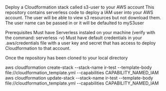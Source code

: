 Deploy a Cloudformation stack called s3-user to your AWS account
This repository contains serverless code to deploy a IAM user into your AWS account. The user will be able to view s3 resources but not download them.
The user name can be passed in or it will be defaulted to myS3user

Prerequisites
Must have Serverless instaled on your machine (verify with the command: serverless -v)
Must have default credentials in your .aws/credentials file with a user key and secret that has access to deploy Cloudformation to that account.

Once the repository has been cloned to your local directory

aws cloudformation create-stack --stack-name ir-test --template-body file://cloudformation_template.yml --capabilities CAPABILITY_NAMED_IAM
aws cloudformation update-stack --stack-name ir-test --template-body file://cloudformation_template.yml --capabilities CAPABILITY_NAMED_IAM